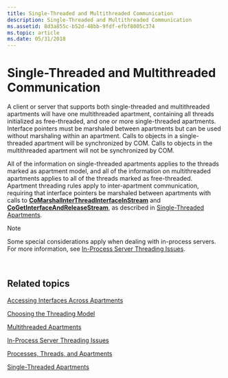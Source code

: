 ```yaml
---
title: Single-Threaded and Multithreaded Communication
description: Single-Threaded and Multithreaded Communication
ms.assetid: 8d3a855c-b52d-48bb-9fdf-efbf8005c374
ms.topic: article
ms.date: 05/31/2018
---
```


# Single-Threaded and Multithreaded Communication

A client or server that supports both single-threaded and multithreaded apartments will have one multithreaded apartment, containing all threads initialized as free-threaded, and one or more single-threaded apartments. Interface pointers must be marshaled between apartments but can be used without marshaling within an apartment. Calls to objects in a single-threaded apartment will be synchronized by COM. Calls to objects in the multithreaded apartment will not be synchronized by COM.

All of the information on single-threaded apartments applies to the threads marked as apartment model, and all of the information on multithreaded apartments applies to all of the threads marked as free-threaded. Apartment threading rules apply to inter-apartment communication, requiring that interface pointers be marshaled between apartments with calls to [**CoMarshalInterThreadInterfaceInStream**](/windows/desktop/api/combaseapi/nf-combaseapi-comarshalinterthreadinterfaceinstream) and [**CoGetInterfaceAndReleaseStream**](/windows/desktop/api/combaseapi/nf-combaseapi-cogetinterfaceandreleasestream), as described in [Single-Threaded Apartments](single-threaded-apartments.md).

> [!Note]  
> Some special considerations apply when dealing with in-process servers. For more information, see [In-Process Server Threading Issues](in-process-server-threading-issues.md).

 

## Related topics

<dl> <dt>

[Accessing Interfaces Across Apartments](accessing-interfaces-across-apartments.md)
</dt> <dt>

[Choosing the Threading Model](choosing-the-threading-model.md)
</dt> <dt>

[Multithreaded Apartments](multithreaded-apartments.md)
</dt> <dt>

[In-Process Server Threading Issues](in-process-server-threading-issues.md)
</dt> <dt>

[Processes, Threads, and Apartments](processes--threads--and-apartments.md)
</dt> <dt>

[Single-Threaded Apartments](single-threaded-apartments.md)
</dt> </dl>

 

 




